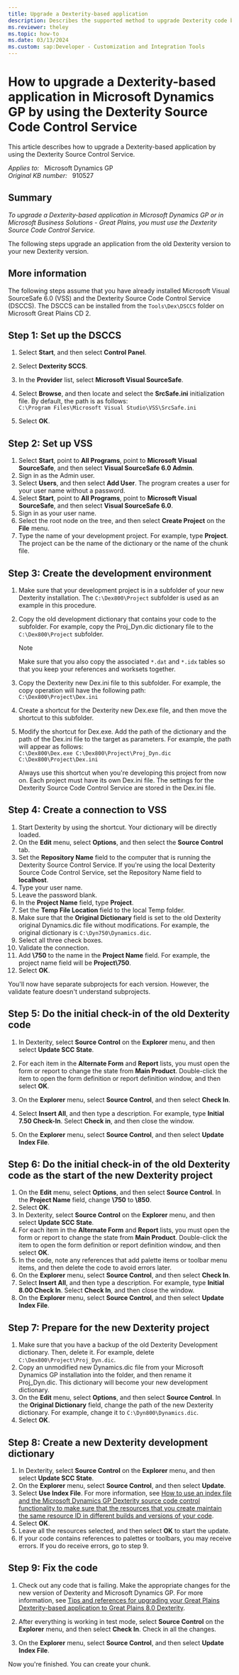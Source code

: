 ```yaml
---
title: Upgrade a Dexterity-based application
description: Describes the supported method to upgrade Dexterity code by using Dexterity Source Code Control Service.
ms.reviewer: theley
ms.topic: how-to
ms.date: 03/13/2024
ms.custom: sap:Developer - Customization and Integration Tools
---
```

# How to upgrade a Dexterity-based application in Microsoft Dynamics GP by using the Dexterity Source Code Control Service

This article describes how to upgrade a Dexterity-based application by using the Dexterity Source Control Service.

_Applies to:_ &nbsp; Microsoft Dynamics GP  
_Original KB number:_ &nbsp; 910527

## Summary

*To upgrade a Dexterity-based application in Microsoft Dynamics GP or in Microsoft Business Solutions - Great Plains, you must use the Dexterity Source Code Control Service.*

The following steps upgrade an application from the old Dexterity version to your new Dexterity version.

## More information

The following steps assume that you have already installed Microsoft Visual SourceSafe 6.0 (VSS) and the Dexterity Source Code Control Service (DSCCS). The DSCCS can be installed from the `Tools\Dex\DSCCS` folder on Microsoft Great Plains CD 2.

## Step 1: Set up the DSCCS

1. Select **Start**, and then select **Control Panel**.

2. Select **Dexterity SCCS**.

3. In the **Provider** list, select **Microsoft Visual SourceSafe**.
4. Select **Browse**, and then locate and select the **SrcSafe.ini** initialization file. By default, the path is as follows:  
    `C:\Program Files\Microsoft Visual Studio\VSS\SrcSafe.ini`
5. Select **OK**.

## Step 2: Set up VSS

1. Select **Start**, point to **All Programs**, point to **Microsoft Visual SourceSafe**, and then select **Visual SourceSafe 6.0 Admin**.
2. Sign in as the Admin user.
3. Select **Users**, and then select **Add User**. The program creates a user for your user name without a password.
4. Select **Start**, point to **All Programs**, point to **Microsoft Visual SourceSafe**, and then select **Visual SourceSafe 6.0**.
5. Sign in as your user name.
6. Select the root node on the tree, and then select **Create Project** on the **File** menu.
7. Type the name of your development project. For example, type **Project**. The project can be the name of the dictionary or the name of the chunk file.

## Step 3: Create the development environment

1. Make sure that your development project is in a subfolder of your new Dexterity installation. The `C:\Dex800\Project` subfolder is used as an example in this procedure.
2. Copy the old development dictionary that contains your code to the subfolder. For example, copy the Proj_Dyn.dic dictionary file to the `C:\Dex800\Project` subfolder.

    > [!NOTE]
    > Make sure that you also copy the associated `*.dat` and `*.idx` tables so that you keep your references and worksets together.
3. Copy the Dexterity new Dex.ini file to this subfolder. For example, the copy operation will have the following path:  
    `C:\Dex800\Project\Dex.ini`

4. Create a shortcut for the Dexterity new Dex.exe file, and then move the shortcut to this subfolder.

5. Modify the shortcut for Dex.exe. Add the path of the dictionary and the path of the Dex.ini file to the target as parameters. For example, the path will appear as follows:  
    `C:\Dex800\Dex.exe C:\Dex800\Project\Proj_Dyn.dic C:\Dex800\Project\Dex.ini`

    Always use this shortcut when you're developing this project from now on. Each project must have its own Dex.ini file. The settings for the Dexterity Source Code Control Service are stored in the Dex.ini file.

## Step 4: Create a connection to VSS

1. Start Dexterity by using the shortcut. Your dictionary will be directly loaded.
2. On the **Edit** menu, select **Options**, and then select the **Source Control** tab.
3. Set the **Repository Name** field to the computer that is running the Dexterity Source Control Service. If you're using the local Dexterity Source Code Control Service, set the Repository Name field to **localhost**.
4. Type your user name.
5. Leave the password blank.
6. In the **Project Name** field, type **Project**.
7. Set the **Temp File Location** field to the local Temp folder.
8. Make sure that the **Original Dictionary** field is set to the old Dexterity original Dynamics.dic file without modifications. For example, the original dictionary is `C:\Dyn750\Dynamics.dic`.
9. Select all three check boxes.
10. Validate the connection.
11. Add **\750** to the name in the **Project Name** field. For example, the project name field will be **Project\750**.
12. Select **OK**.

You'll now have separate subprojects for each version. However, the validate feature doesn't understand subprojects.

## Step 5: Do the initial check-in of the old Dexterity code

1. In Dexterity, select **Source Control** on the **Explorer** menu, and then select **Update SCC State**.

2. For each item in the **Alternate Form** and **Report** lists, you must open the form or report to change the state from **Main Product**. Double-click the item to open the form definition or report definition window, and then select **OK**.

3. On the **Explorer** menu, select **Source Control**, and then select **Check In**.

4. Select **Insert All**, and then type a description. For example, type **Initial 7.50 Check-In**. Select **Check in**, and then close the window.

5. On the **Explorer** menu, select **Source Control**, and then select **Update Index File**.

## Step 6: Do the initial check-in of the old Dexterity code as the start of the new Dexterity project

1. On the **Edit** menu, select **Options**, and then select **Source Control**. In the **Project Name** field, change **\750** to **\850**.
2. Select **OK**.
3. In Dexterity, select **Source Control** on the **Explorer** menu, and then select **Update SCC State**.
4. For each item in the **Alternate Form** and **Report** lists, you must open the form or report to change the state from **Main Product**. Double-click the item to open the form definition or report definition window, and then select **OK**.
5. In the code, note any references that add palette items or toolbar menu items, and then delete the code to avoid errors later.
6. On the **Explorer** menu, select **Source Control**, and then select **Check In**.
7. Select **Insert All**, and then type a description. For example, type **Initial 8.00 Check In**. Select **Check In**, and then close the window.
8. On the **Explorer** menu, select **Source Control**, and then select **Update Index File**.

## Step 7: Prepare for the new Dexterity project

1. Make sure that you have a backup of the old Dexterity Development dictionary. Then, delete it. For example, delete `C:\Dex800\Project\Proj_Dyn.dic`.
2. Copy an unmodified new Dynamics.dic file from your Microsoft Dynamics GP installation into the folder, and then rename it Proj_Dyn.dic. This dictionary will become your new development dictionary.
3. On the **Edit** menu, select **Options**, and then select **Source Control**. In the **Original Dictionary** field, change the path of the new Dexterity dictionary. For example, change it to `C:\Dyn800\Dynamics.dic`.
4. Select **OK**.

## Step 8: Create a new Dexterity development dictionary

1. In Dexterity, select **Source Control** on the **Explorer** menu, and then select **Update SCC State**.
2. On the **Explorer** menu, select **Source Control**, and then select **Update**.
3. Select **Use Index File**. For more information, see [How to use an index file and the Microsoft Dynamics GP Dexterity source code control functionality to make sure that the resources that you create maintain the same resource ID in different builds and versions of your code](https://support.microsoft.com/help/894699).
4. Select **OK**.
5. Leave all the resources selected, and then select **OK** to start the update.
6. If your code contains references to palettes or toolbars, you may receive errors. If you do receive errors, go to step 9.

## Step 9: Fix the code

1. Check out any code that is failing. Make the appropriate changes for the new version of Dexterity and Microsoft Dynamics GP. For more information, see [Tips and references for upgrading your Great Plains Dexterity-based application to Great Plains 8.0 Dexterity](https://support.microsoft.com/help/894701).

2. After everything is working in test mode, select **Source Control** on the **Explorer** menu, and then select **Check In**. Check in all the changes.

3. On the **Explorer** menu, select **Source Control**, and then select **Update Index File**.

Now you're finished. You can create your chunk.
